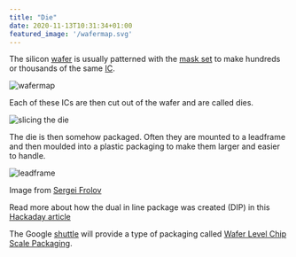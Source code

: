 ```yaml
---
title: "Die"
date: 2020-11-13T10:31:34+01:00
featured_image: '/wafermap.svg'
---
```


The silicon [wafer](/terminology/wafer) is usually patterned with the [mask set](/terminology/maskset) to make hundreds or thousands of the same [IC](/terminology/ic).

![wafermap](/wafermap.svg)

Each of these ICs are then cut out of the wafer and are called dies.

![slicing the die](/die-slicing.jpg)

The die is then somehow packaged. Often they are mounted to a leadframe and then moulded into a plastic packaging to make them larger and easier to handle.

![leadframe](/leadframe.jpg)

Image from [Sergei Frolov](https://commons.wikimedia.org/wiki/File:DIP_zagotovka.jpg)

Read more about how the dual in line package was created (DIP) in this [Hackaday article](https://hackaday.com/2018/11/08/the-dual-in-line-package-and-how-it-got-that-way/)

The Google [shuttle](/terminology/shuttle) will provide a type of packaging called [Wafer Level Chip Scale Packaging](/terminology/wlcsp).
